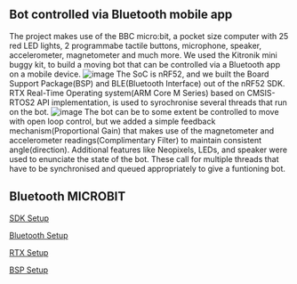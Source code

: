## Bot controlled via Bluetooth mobile app
The project makes use of the BBC micro:bit, a pocket size computer with 25 red LED lights, 2 programmabe tactile buttons, microphone, speaker, accelerometer, magnetometer and much more. We used the Kitronik mini buggy kit, to build a moving bot that can be controlled via a Bluetooth app on a mobile device.
![image](https://github.com/Alvin-pc/Microbit_BL_bot/assets/105581851/cfbbaa56-13e0-4ad4-bc89-bf3a0c954e78)
The SoC is nRF52, and we built the Board Support Package(BSP) and BLE(Bluetooth Interface) out of the nRF52 SDK. RTX Real-Time Operating system(ARM Core M Series) based on CMSIS-RTOS2 API implementation, is used to syrochronise several threads that run on the bot. 
![image](https://github.com/Alvin-pc/Microbit_BL_bot/assets/105581851/bb98f8f1-a2fd-4469-a604-bec2ee92dc6b)
The bot can be to some extent be controlled to move with open loop control, but we added a simple feedback mechanism(Proportional Gain) that makes use of the magnetometer and accelerometer readings(Complimentary Filter) to maintain consistent angle(direction).
Additional features like Neopixels, LEDs, and speaker were used to enunciate the state of the bot. These call for multiple threads that have to be synchronised and queued appropriately to give a funtioning bot.


## Bluetooth MICROBIT


[SDK Setup](nRF5_SDK_17.1.0_ddde560/README.md)

[Bluetooth Setup](ble/README.md)

[RTX Setup](rtx/README.md)

[BSP Setup](bsp/README.md)
